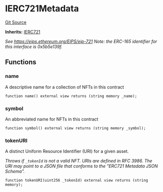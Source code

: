 # IERC721Metadata
[Git Source](https://github.com/dustinstacy/boncurs/blob/8dd3d6e20d7e085dbf2dccdde2c14001616467cf/lib/forge-std/src/interfaces/IERC721.sol)

**Inherits:**
[IERC721](/lib/forge-std/src/interfaces/IERC721.sol/interface.IERC721.md)

*See https://eips.ethereum.org/EIPS/eip-721
Note: the ERC-165 identifier for this interface is 0x5b5e139f.*


## Functions
### name

A descriptive name for a collection of NFTs in this contract


```solidity
function name() external view returns (string memory _name);
```

### symbol

An abbreviated name for NFTs in this contract


```solidity
function symbol() external view returns (string memory _symbol);
```

### tokenURI

A distinct Uniform Resource Identifier (URI) for a given asset.

*Throws if `_tokenId` is not a valid NFT. URIs are defined in RFC
3986. The URI may point to a JSON file that conforms to the "ERC721
Metadata JSON Schema".*


```solidity
function tokenURI(uint256 _tokenId) external view returns (string memory);
```

